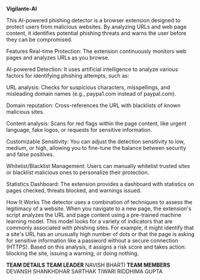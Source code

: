 
**Vigilante-AI**

This AI-powered phishing detector is a browser extension designed to protect users from malicious websites. By analyzing URLs and web page content, it identifies potential phishing threats and warns the user before they can be compromised.

Features
Real-time Protection: The extension continuously monitors web pages and analyzes URLs as you browse.

AI-powered Detection: It uses artificial intelligence to analyze various factors for identifying phishing attempts, such as:

URL analysis: Checks for suspicious characters, misspellings, and misleading domain names (e.g., paypa1.com instead of paypal.com).

Domain reputation: Cross-references the URL with blacklists of known malicious sites.

Content analysis: Scans for red flags within the page content, like urgent language, fake logos, or requests for sensitive information.

Customizable Sensitivity: You can adjust the detection sensitivity to low, medium, or high, allowing you to fine-tune the balance between security and false positives.

Whitelist/Blacklist Management: Users can manually whitelist trusted sites or blacklist malicious ones to personalize their protection.

Statistics Dashboard: The extension provides a dashboard with statistics on pages checked, threats blocked, and warnings issued.

How It Works
The detector uses a combination of techniques to assess the legitimacy of a website. When you navigate to a new page, the extension's script analyzes the URL and page content using a pre-trained machine learning model. This model looks for a variety of indicators that are commonly associated with phishing sites. For example, it might identify that a site's URL has an unusually high number of dots or that the page is asking for sensitive information like a password without a secure connection (HTTPS). Based on this analysis, it assigns a risk score and takes action: blocking the site, issuing a warning, or doing nothing.


**TEAM DETAILS**
  **TEAM LEADER**
    NAVISH BHARTI
  **TEAM MEMBERS**
    DEVANSH SHANKHDHAR
    SARTHAK TIWARI
    RIDDHIMA GUPTA
